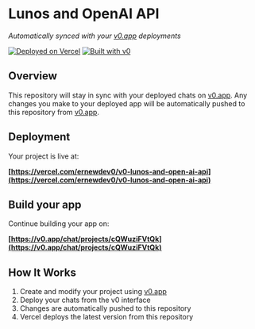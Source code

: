 # Lunos and OpenAI API

*Automatically synced with your [v0.app](https://v0.app) deployments*

[![Deployed on Vercel](https://img.shields.io/badge/Deployed%20on-Vercel-black?style=for-the-badge&logo=vercel)](https://vercel.com/ernewdev0/v0-lunos-and-open-ai-api)
[![Built with v0](https://img.shields.io/badge/Built%20with-v0.app-black?style=for-the-badge)](https://v0.app/chat/projects/cQWuziFVtQk)

## Overview

This repository will stay in sync with your deployed chats on [v0.app](https://v0.app).
Any changes you make to your deployed app will be automatically pushed to this repository from [v0.app](https://v0.app).

## Deployment

Your project is live at:

**[https://vercel.com/ernewdev0/v0-lunos-and-open-ai-api](https://vercel.com/ernewdev0/v0-lunos-and-open-ai-api)**

## Build your app

Continue building your app on:

**[https://v0.app/chat/projects/cQWuziFVtQk](https://v0.app/chat/projects/cQWuziFVtQk)**

## How It Works

1. Create and modify your project using [v0.app](https://v0.app)
2. Deploy your chats from the v0 interface
3. Changes are automatically pushed to this repository
4. Vercel deploys the latest version from this repository
